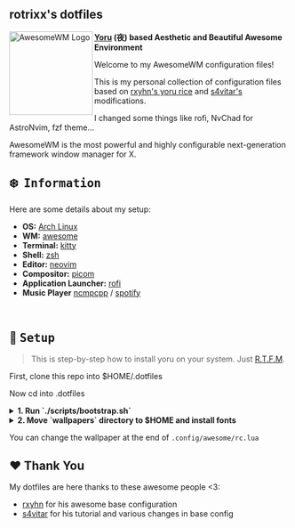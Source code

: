 ## rotrixx's dotfiles

<a href="https://awesomewm.org/"><img alt="AwesomeWM Logo" height="150" align = "left" src="https://awesomewm.org/doc/api/images/AUTOGEN_wibox_logo_logo_and_name.svg"></a>

<b> <a href="https://github.com/rxyhn/yoru" target="_blank">Yoru</a> (夜) based Aesthetic and Beautiful Awesome Environment </b>

Welcome to my AwesomeWM configuration files!

This is my personal collection of configuration files based on [rxyhn's yoru rice](https://github.com/rxyhn/yoru) and [s4vitar's](https://github.com/s4vitar) modifications.

I changed some things like rofi, NvChad for AstroNvim, fzf theme...

AwesomeWM is the most powerful and highly configurable next-generation framework window manager for X.

<!-- INFORMATION -->

## :snowflake: ‎ <samp>Information</samp>

Here are some details about my setup:

- **OS:** [Arch Linux](https://archlinux.org)
- **WM:** [awesome](https://github.com/awesomeWM/awesome)
- **Terminal:** [kitty](https://sw.kovidgoyal.net/kitty/)
- **Shell:** [zsh](https://www.zsh.org/)
- **Editor:** [neovim](https://github.com/neovim/neovim)
- **Compositor:** [picom](https://github.com/yshui/picom)
- **Application Launcher:** [rofi](https://github.com/davatorium/rofi)
- **Music Player** [ncmpcpp](https://github.com/ncmpcpp/ncmpcpp) / [spotify](https://spotify.com)

<br>

<!-- SETUP -->

## :wrench: ‎ <samp>Setup</samp>

> This is step-by-step how to install yoru on your system. Just [R.T.F.M](https://en.wikipedia.org/wiki/RTFM).

First, clone this repo into $HOME/.dotfiles

Now cd into .dotfiles

<details>
<summary><b>1. Run `./scripts/bootstrap.sh`</b></summary>
<br>

> :warning: ‎ **This setup instructions only provided for Arch Linux (and other Arch-based distributions)**

This script will do all the installation process and [stow](https://www.gnu.org/software/stow/) configurations.

The script suposes you have a base installation with xorg and a Display Manager, also it suposes you have paru as AUR helper.
You are free to modify any script, you could remove some package or rust from `./scripts/install-packages.sh`.

</details>

<details>
<summary><b>2. Move `wallpapers` directory to $HOME and install fonts</b></summary>
<br>

```sh
mv wallpapers ~/wallpapers
```

> Install a few fonts (mainly icon fonts) in order for text and icons to be rendered properly.

Necessary fonts:

- **Roboto** - [here](https://fonts.google.com/specimen/Roboto)
- **Material Design Icons** - [here](https://github.com/google/material-design-icons)
- **Icomoon** - [here](https://www.dropbox.com/s/hrkub2yo9iapljz/icomoon.zip?dl=0)
- **Hack** - [here](https://github.com/ryanoasis/nerd-fonts/releases/download/v2.3.3/Hack.zip)

Once you download them and unpack them, place them into `~/.fonts` or `~/.local/share/fonts`.

And run this command for your system to detect the newly installed fonts.

```sh
fc-cache -fv
```

> Finally, now you can login with AwesomeWM

Congratulations, at this point you have installed my dotfiles! :tada:

Log out from your current desktop session and log in into AwesomeWM

</details>

You can change the wallpaper at the end of `.config/awesome/rc.lua`

## :heart: Thank You
My dotfiles are here thanks to these awesome people <3:
- [rxyhn](https://github.com/rxyhn) for his awesome base configuration
- [s4vitar](https://github.com/s4vitar) for his tutorial and various changes in base config
